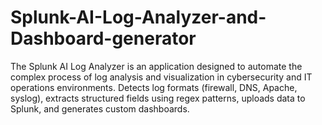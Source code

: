 # Splunk-AI-Log-Analyzer-and-Dashboard-generator
The Splunk AI Log Analyzer is an  application designed to automate the complex process of log analysis and visualization in cybersecurity and IT operations environments. Detects log formats (firewall, DNS, Apache, syslog), extracts structured fields using regex patterns, uploads data to Splunk, and generates custom dashboards.
